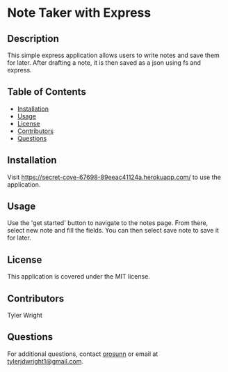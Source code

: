 # Note Taker with Express

## Description
This simple express application allows users to write notes and save them for later. After drafting a note, it is then saved as a json using fs and express.
      
## Table of Contents
- [Installation](#installation)
- [Usage](#usage)
- [License](#license)
- [Contributors](#contributors)
- [Questions](#questions)
      
## Installation
Visit https://secret-cove-67698-89eeac41124a.herokuapp.com/ to use the application.
      
## Usage
Use the 'get started' button to navigate to the notes page. From there, select new note and fill the fields. You can then select save note to save it for later.
      
## License
This application is covered under the MIT license.
      
## Contributors
Tyler Wright
      
## Questions
For additional questions, contact [orosunn](https://github.com/orosunn) or email at tylerjdwright1@gmail.com.

